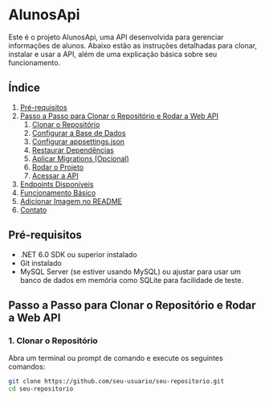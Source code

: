 # AlunosApi

Este é o projeto AlunosApi, uma API desenvolvida para gerenciar informações de alunos. Abaixo estão as instruções detalhadas para clonar, instalar e usar a API, além de uma explicação básica sobre seu funcionamento.

## Índice

1. [Pré-requisitos](#pré-requisitos)
2. [Passo a Passo para Clonar o Repositório e Rodar a Web API](#passo-a-passo-para-clonar-o-repositório-e-rodar-a-web-api)
    1. [Clonar o Repositório](#1-clonar-o-repositório)
    2. [Configurar a Base de Dados](#2-configurar-a-base-de-dados)
    3. [Configurar appsettings.json](#3-configurar-appsettingsjson)
    4. [Restaurar Dependências](#4-restaurar-dependências)
    5. [Aplicar Migrations (Opcional)](#5-aplicar-migrations-opcional)
    6. [Rodar o Projeto](#6-rodar-o-projeto)
    7. [Acessar a API](#7-acessar-a-api)
3. [Endpoints Disponíveis](#endpoints-disponíveis)
4. [Funcionamento Básico](#funcionamento-básico)
5. [Adicionar Imagem no README](#adicionar-imagem-no-readme)
6. [Contato](#contato)

## Pré-requisitos

- .NET 6.0 SDK ou superior instalado
- Git instalado
- MySQL Server (se estiver usando MySQL) ou ajustar para usar um banco de dados em memória como SQLite para facilidade de teste.

## Passo a Passo para Clonar o Repositório e Rodar a Web API

### 1. Clonar o Repositório

Abra um terminal ou prompt de comando e execute os seguintes comandos:

```sh
git clone https://github.com/seu-usuario/seu-repositorio.git
cd seu-repositorio
